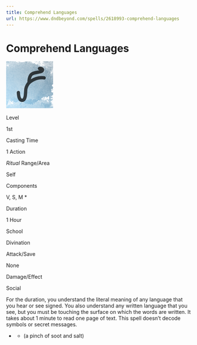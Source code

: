 ```yaml
---
title: Comprehend Languages
url: https://www.dndbeyond.com/spells/2618993-comprehend-languages
---
```


# Comprehend Languages

![Comprehend Languages](comprehend-languages.png)

Level

1st

Casting Time

1 Action

*Ritual*
Range/Area

Self

Components

V, S, M *

Duration

1 Hour

School

Divination

Attack/Save

None

Damage/Effect

Social

For the duration, you understand the literal meaning of any language that you hear or see signed. You also understand any written language that you see, but you must be touching the surface on which the words are written. It takes about 1 minute to read one page of text. This spell doesn’t decode symbols or secret messages.

* - (a pinch of soot and salt)